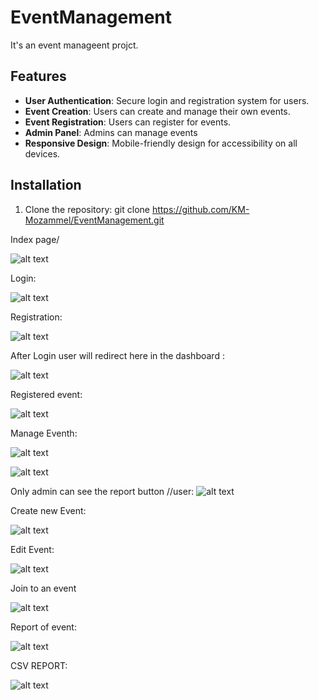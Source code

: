 # EventManagement
It's an event manageent projct.
## Features

- **User Authentication**: Secure login and registration system for users.
- **Event Creation**: Users can create and manage their own events.
- **Event Registration**: Users can register for events.
- **Admin Panel**: Admins can manage events
- **Responsive Design**: Mobile-friendly design for accessibility on all devices.

## Installation

1. Clone the repository:
    git clone https://github.com/KM-Mozammel/EventManagement.git

Index page/

![alt text](index.PNG)

Login:

![alt text](login.PNG)

Registration:

![alt text](registration.PNG)

After Login user will redirect here in the dashboard :

![alt text](dashboard.PNG)

Registered event:

![alt text](<registered eventh.PNG>)

Manage Eventh:

![alt text](<Manage event.PNG>)

![alt text](paginatio.PNG)

Only admin can see the report button
//user:
![alt text](<no report.PNG>)

Create new Event:

![alt text](<create eventh.PNG>)

Edit Event:

![alt text](<Edit event.PNG>)

Join to an event

![alt text](<join eventh.PNG>)

Report of event:

![alt text](<report event.PNG>)

CSV REPORT:

![alt text](<csv report.PNG>)
